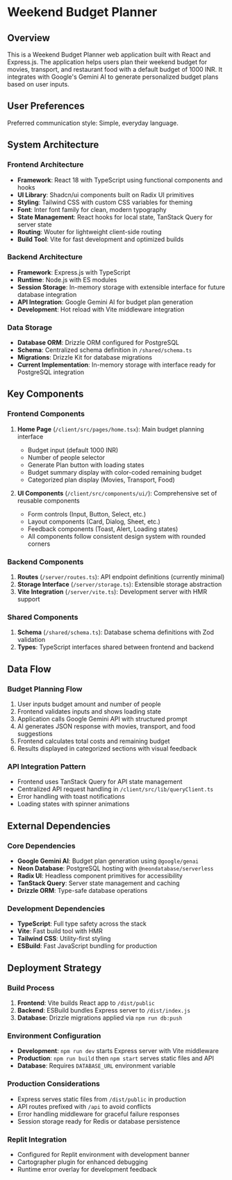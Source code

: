 # Weekend Budget Planner

## Overview

This is a Weekend Budget Planner web application built with React and Express.js. The application helps users plan their weekend budget for movies, transport, and restaurant food with a default budget of 1000 INR. It integrates with Google's Gemini AI to generate personalized budget plans based on user inputs.

## User Preferences

Preferred communication style: Simple, everyday language.

## System Architecture

### Frontend Architecture
- **Framework**: React 18 with TypeScript using functional components and hooks
- **UI Library**: Shadcn/ui components built on Radix UI primitives
- **Styling**: Tailwind CSS with custom CSS variables for theming
- **Font**: Inter font family for clean, modern typography
- **State Management**: React hooks for local state, TanStack Query for server state
- **Routing**: Wouter for lightweight client-side routing
- **Build Tool**: Vite for fast development and optimized builds

### Backend Architecture
- **Framework**: Express.js with TypeScript
- **Runtime**: Node.js with ES modules
- **Session Storage**: In-memory storage with extensible interface for future database integration
- **API Integration**: Google Gemini AI for budget plan generation
- **Development**: Hot reload with Vite middleware integration

### Data Storage
- **Database ORM**: Drizzle ORM configured for PostgreSQL
- **Schema**: Centralized schema definition in `/shared/schema.ts`
- **Migrations**: Drizzle Kit for database migrations
- **Current Implementation**: In-memory storage with interface ready for PostgreSQL integration

## Key Components

### Frontend Components
1. **Home Page** (`/client/src/pages/home.tsx`): Main budget planning interface
   - Budget input (default 1000 INR)
   - Number of people selector
   - Generate Plan button with loading states
   - Budget summary display with color-coded remaining budget
   - Categorized plan display (Movies, Transport, Food)

2. **UI Components** (`/client/src/components/ui/`): Comprehensive set of reusable components
   - Form controls (Input, Button, Select, etc.)
   - Layout components (Card, Dialog, Sheet, etc.)
   - Feedback components (Toast, Alert, Loading states)
   - All components follow consistent design system with rounded corners

### Backend Components
1. **Routes** (`/server/routes.ts`): API endpoint definitions (currently minimal)
2. **Storage Interface** (`/server/storage.ts`): Extensible storage abstraction
3. **Vite Integration** (`/server/vite.ts`): Development server with HMR support

### Shared Components
1. **Schema** (`/shared/schema.ts`): Database schema definitions with Zod validation
2. **Types**: TypeScript interfaces shared between frontend and backend

## Data Flow

### Budget Planning Flow
1. User inputs budget amount and number of people
2. Frontend validates inputs and shows loading state
3. Application calls Google Gemini API with structured prompt
4. AI generates JSON response with movies, transport, and food suggestions
5. Frontend calculates total costs and remaining budget
6. Results displayed in categorized sections with visual feedback

### API Integration Pattern
- Frontend uses TanStack Query for API state management
- Centralized API request handling in `/client/src/lib/queryClient.ts`
- Error handling with toast notifications
- Loading states with spinner animations

## External Dependencies

### Core Dependencies
- **Google Gemini AI**: Budget plan generation using `@google/genai`
- **Neon Database**: PostgreSQL hosting with `@neondatabase/serverless`
- **Radix UI**: Headless component primitives for accessibility
- **TanStack Query**: Server state management and caching
- **Drizzle ORM**: Type-safe database operations

### Development Dependencies
- **TypeScript**: Full type safety across the stack
- **Vite**: Fast build tool with HMR
- **Tailwind CSS**: Utility-first styling
- **ESBuild**: Fast JavaScript bundling for production

## Deployment Strategy

### Build Process
1. **Frontend**: Vite builds React app to `/dist/public`
2. **Backend**: ESBuild bundles Express server to `/dist/index.js`
3. **Database**: Drizzle migrations applied via `npm run db:push`

### Environment Configuration
- **Development**: `npm run dev` starts Express server with Vite middleware
- **Production**: `npm run build` then `npm start` serves static files and API
- **Database**: Requires `DATABASE_URL` environment variable

### Production Considerations
- Express serves static files from `/dist/public` in production
- API routes prefixed with `/api` to avoid conflicts
- Error handling middleware for graceful failure responses
- Session storage ready for Redis or database persistence

### Replit Integration
- Configured for Replit environment with development banner
- Cartographer plugin for enhanced debugging
- Runtime error overlay for development feedback